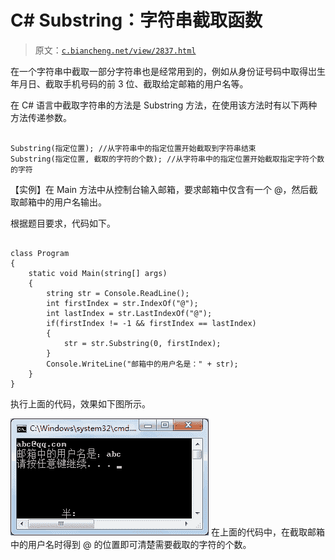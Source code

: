 # C# Substring：字符串截取函数

> 原文：[`c.biancheng.net/view/2837.html`](http://c.biancheng.net/view/2837.html)

在一个字符串中截取一部分字符串也是经常用到的，例如从身份证号码中取得岀生年月日、截取手机号码的前 3 位、截取给定邮箱的用户名等。

在 C# 语言中截取字符串的方法是 Substring 方法，在使用该方法时有以下两种方法传递参数。

```

Substring(指定位置); //从字符串中的指定位置开始截取到字符串结束
Substring(指定位置, 截取的字符的个数); //从字符串中的指定位置开始截取指定字符个数的字符
```

【实例】在 Main 方法中从控制台输入邮箱，要求邮箱中仅含有一个 @，然后截取邮箱中的用户名输出。

根据题目要求，代码如下。

```

class Program
{
    static void Main(string[] args)
    {
        string str = Console.ReadLine();
        int firstIndex = str.IndexOf("@");
        int lastIndex = str.LastIndexOf("@");
        if(firstIndex != -1 && firstIndex == lastIndex)
        {
            str = str.Substring(0, firstIndex);
        }
        Console.WriteLine("邮箱中的用户名是：" + str);
    }
}
```

执行上面的代码，效果如下图所示。

![截取指定字符串](img/5df297fd52325173b090f29d6a4e58c1.png)
在上面的代码中，在截取邮箱中的用户名时得到 @ 的位置即可清楚需要截取的字符的个数。
